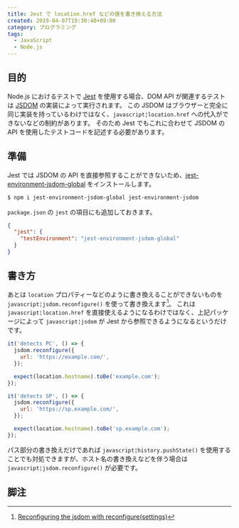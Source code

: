 ```yaml
---
title: Jest で location.href などの値を書き換える方法
created: 2019-04-07T19:30:40+09:00
category: プログラミング
tags:
  - JavaScript
  - Node.js
---
```

## 目的

Node.js におけるテストで [Jest](https://jestjs.io/) を使用する場合、DOM API が関連するテストは [JSDOM](https://github.com/jsdom/jsdom) の実装によって実行されます。
この JSDOM はブラウザーと完全に同じ実装を持っているわけではなく、`javascript¦location.href` への代入ができないなどの制約があります。
そのため Jest でもこれに合わせて JSDOM の API を使用したテストコードを記述する必要があります。

## 準備

Jest では JSDOM の API を直接参照することができないため、[jest-environment-jsdom-global](https://www.npmjs.com/package/jest-environment-jsdom-global) をインストールします。

```bash
$ npm i jest-environment-jsdom-global jest-environment-jsdom
```

`package.json` の `jest` の項目にも追加しておきます。

```json
{
  "jest": {
    "testEnvironment": "jest-environment-jsdom-global"
  }
}
```

<!-- more -->

## 書き方

あとは `location` プロパティーなどのように書き換えることができないものを `javascript¦jsdom.reconfigure()` を使って書き換えます[^2]。
これは `javascript¦location.href` を直接使えるようになるわけではなく、上記パッケージによって `javascript¦jsdom` が Jest から参照できるようになるというだけです。

```javascript
it('detects PC', () => {
  jsdom.reconfigure({
    url: 'https://example.com/',
  });

  expect(location.hostname).toBe('example.com');
});

it('detects SP', () => {
  jsdom.reconfigure({
    url: 'https://sp.example.com/',
  });

  expect(location.hostname).toBe('sp.example.com');
});
```

パス部分の書き換えだけであれば `javascript¦history.pushState()` を使用することでも対処できますが、ホスト名の書き換えなどを伴う場合は `javascript¦jsdom.reconfigure()` が必要です。

## 脚注

[^1]: [Unable to change window.location using Object.defineProperty · Issue #5124 · facebook/jest · GitHub](https://github.com/facebook/jest/issues/5124)
[^2]: [Reconfiguring the jsdom with reconfigure(settings)](https://github.com/jsdom/jsdom#reconfiguring-the-jsdom-with-reconfiguresettings)
